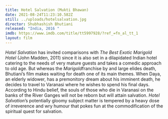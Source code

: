 ```yaml
---
title: Hotel Salvation (Mukti Bhawan)
date: 2021-08-24T11:23:10.582Z
still: ../uploads/hotelsalvation.jpg
director: Shubhashish Bhutiani
released: "India, 2016 "
imdb: https://www.imdb.com/title/tt5997928/?ref_=fn_al_tt_1
layout: film
---
```

*Hotel Salvation* has invited comparisons with *The Best Exotic Marigold Hotel* (John Madden, 2011) since it is also set in a dilapidated Indian hotel catering to the needs of very mature guests and takes a comedic approach to old age. But whereas the *Marigold*franchise by and large elides death, Bhutiani’s film makes waiting for death one of its main themes. When Daya, an elderly widower, has a premonitory dream about his imminent death, he decides to travel to Varanasi where he wishes to spend his final days. According to Hindu belief, the souls of those who die in Varanasi on the banks of the River Ganges will not be reborn but will attain salvation. *Hotel Salvation*’s potentially gloomy subject matter is tempered by a heavy dose of irreverence and wry humour that pokes fun at the commodification of the spiritual quest for salvation.